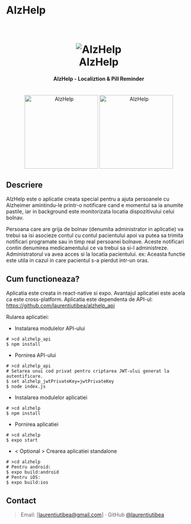 # AlzHelp

<h1 align="center">
  <br>
  <img src="https://i.ibb.co/LZVRb3z/logo.png" alt="AlzHelp">
  <br>
  AlzHelp
  <br>
</h1>

<h4 align="center">AlzHelp - Localiztion & Pill Reminder</h4>
<br>
<div align="center">
  <img src="https://i.ibb.co/64kzJ2F/50661407-547008745778223-6679246161909383168-n.jpg" alt="AlzHelp" width=200>
  <img src="https://i.ibb.co/CB8kJ71/50456939-218728859073494-5509460794632306688-n.jpg" alt="AlzHelp" width=200>
</div>

## Descriere

  AlzHelp este o aplicatie creata special pentru a ajuta persoanele cu Alzheimer amintindu-le printr-o notificare cand e momentul sa ia anumite pastile, iar in background este monitorizata locatia dispozitivului celui bolnav.

  Persoana care are grija de bolnav (denumita administrator in aplicatie) va trebui sa isi asocieze contul cu contul pacientului apoi va putea sa trimita notificari programate sau in timp real persoanei bolnave. Aceste notificari contin denumirea medicamentului ce va trebui sa si-l administreze. Administratorul va avea acces si la locatia pacientului.
  ex: Aceasta functie este utila in cazul in care pacientul s-a pierdut intr-un oras.
  
## Cum functioneaza?

  Aplicatia este creata in react-native si expo. Avantajul aplicatiei este acela ca este cross-platform.
  Aplicatia este dependenta de API-ul: https://github.com/laurentiutibea/alzhelp_api
  
  Rularea aplicatiei:
  * Instalarea modulelor API-ului
  ```
  # >cd alzhelp_api
  $ npm install
  ```
  * Pornirea API-ului
  ```
  # >cd alzhelp_api
  # Setarea unui cod privat pentru criptarea JWT-ului generat la autentificare.
  $ set alzhelp_jwtPrivateKey=jwtPrivateKey
  $ node index.js
  ```
  * Instalarea modulelor aplicatiei
   ```
  # >cd alzhelp
  $ npm install
  ```
  * Pornirea aplicatiei
  ```
  # >cd alzhelp
  $ expo start
  ```
  * < Optional > Crearea aplicatiei standalone
  ```
  # >cd alzhelp
  # Pentru android:
  $ expo build:android
  # Pentru iOS:
  $ expo build:ios
  ```
  
## Contact

> Email: [laurentiutibea@gmail.com] &middot;
> GitHub [@laurentiutibea](https://github.com/laurentiutibea)

